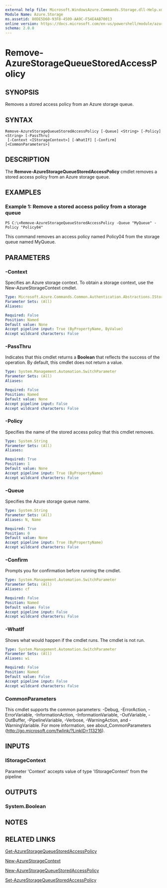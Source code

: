 ```yaml
---
external help file: Microsoft.WindowsAzure.Commands.Storage.dll-Help.xml
Module Name: Azure.Storage
ms.assetid: 80DE5D60-93F8-4509-AA9C-F54E4AB70013
online version: https://docs.microsoft.com/en-us/powershell/module/azure.storage/remove-azurestoragequeuestoredaccesspolicy
schema: 2.0.0
---
```


# Remove-AzureStorageQueueStoredAccessPolicy

## SYNOPSIS
Removes a stored access policy from an Azure storage queue.

## SYNTAX

```
Remove-AzureStorageQueueStoredAccessPolicy [-Queue] <String> [-Policy] <String> [-PassThru]
 [-Context <IStorageContext>] [-WhatIf] [-Confirm] [<CommonParameters>]
```

## DESCRIPTION
The **Remove-AzureStorageQueueStoredAccessPolicy** cmdlet removes a stored access policy from an Azure storage queue.

## EXAMPLES

### Example 1: Remove a stored access policy from a storage queue
```
PS C:\>Remove-AzureStorageQueueStoredAccessPolicy -Queue "MyQueue" -Policy "Policy04"
```

This command removes an access policy named Policy04 from the storage queue named MyQueue.

## PARAMETERS

### -Context
Specifies an Azure storage context.
To obtain a storage context, use the New-AzureStorageContext cmdlet.

```yaml
Type: Microsoft.Azure.Commands.Common.Authentication.Abstractions.IStorageContext
Parameter Sets: (All)
Aliases: 

Required: False
Position: Named
Default value: None
Accept pipeline input: True (ByPropertyName, ByValue)
Accept wildcard characters: False
```

### -PassThru
Indicates that this cmdlet returns a **Boolean** that reflects the success of the operation.
By default, this cmdlet does not return a value.

```yaml
Type: System.Management.Automation.SwitchParameter
Parameter Sets: (All)
Aliases: 

Required: False
Position: Named
Default value: None
Accept pipeline input: False
Accept wildcard characters: False
```

### -Policy
Specifies the name of the stored access policy that this cmdlet removes.

```yaml
Type: System.String
Parameter Sets: (All)
Aliases: 

Required: True
Position: 1
Default value: None
Accept pipeline input: True (ByPropertyName)
Accept wildcard characters: False
```

### -Queue
Specifies the Azure storage queue name.

```yaml
Type: System.String
Parameter Sets: (All)
Aliases: N, Name

Required: True
Position: 0
Default value: None
Accept pipeline input: True (ByPropertyName)
Accept wildcard characters: False
```

### -Confirm
Prompts you for confirmation before running the cmdlet.

```yaml
Type: System.Management.Automation.SwitchParameter
Parameter Sets: (All)
Aliases: cf

Required: False
Position: Named
Default value: False
Accept pipeline input: False
Accept wildcard characters: False
```

### -WhatIf
Shows what would happen if the cmdlet runs.
The cmdlet is not run.

```yaml
Type: System.Management.Automation.SwitchParameter
Parameter Sets: (All)
Aliases: wi

Required: False
Position: Named
Default value: False
Accept pipeline input: False
Accept wildcard characters: False
```

### CommonParameters
This cmdlet supports the common parameters: -Debug, -ErrorAction, -ErrorVariable, -InformationAction, -InformationVariable, -OutVariable, -OutBuffer, -PipelineVariable, -Verbose, -WarningAction, and -WarningVariable. For more information, see about_CommonParameters (http://go.microsoft.com/fwlink/?LinkID=113216).

## INPUTS

### IStorageContext
Parameter 'Context' accepts value of type 'IStorageContext' from the pipeline

## OUTPUTS

### System.Boolean

## NOTES

## RELATED LINKS

[Get-AzureStorageQueueStoredAccessPolicy](./Get-AzureStorageQueueStoredAccessPolicy.md)

[New-AzureStorageContext](./New-AzureStorageContext.md)

[New-AzureStorageQueueStoredAccessPolicy](./New-AzureStorageQueueStoredAccessPolicy.md)

[Set-AzureStorageQueueStoredAccessPolicy](./Set-AzureStorageQueueStoredAccessPolicy.md)
